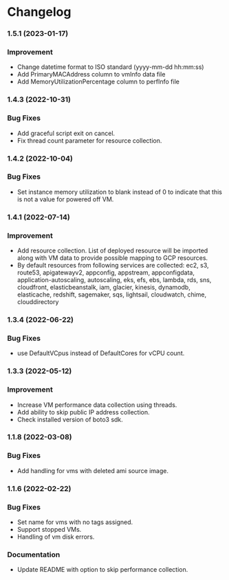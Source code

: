 # Changelog

### 1.5.1 (2023-01-17)

### Improvement
* Change datetime format to ISO standard (yyyy-mm-dd hh:mm:ss)
* Add PrimaryMACAddress column to vmInfo data file
* Add MemoryUtilizationPercentage column to perfInfo file

### 1.4.3 (2022-10-31)
### Bug Fixes
* Add graceful script exit on cancel.
* Fix thread count parameter for resource collection.

### 1.4.2 (2022-10-04)
### Bug Fixes
* Set instance memory utilization to blank instead of 0 to indicate that this is not a value for powered off VM.

### 1.4.1 (2022-07-14)

### Improvement
* Add resource collection. List of deployed resource will be imported along with VM data to provide possible mapping to GCP resources.
* By default resources from following services are collected: 
        ec2, s3, route53, apigatewayv2, appconfig,
        appstream, appconfigdata, application-autoscaling,
        autoscaling, eks, efs, ebs, lambda, rds, sns,
        cloudfront, elasticbeanstalk, iam, glacier, kinesis,
        dynamodb, elasticache, redshift, sagemaker, sqs,
        lightsail, cloudwatch, chime, clouddirectory


### 1.3.4 (2022-06-22)

### Bug Fixes
* use DefaultVCpus instead of DefaultCores for vCPU count.


### 1.3.3 (2022-05-12)

### Improvement
* Increase VM performance data collection using threads.
* Add ability to skip public IP address collection. 
* Check installed version of boto3 sdk. 

### 1.1.8 (2022-03-08)

### Bug Fixes
* Add handling for vms with deleted ami source image.


### 1.1.6 (2022-02-22)

### Bug Fixes
* Set name for vms with no tags assigned.
* Support stopped VMs.
* Handling of vm disk errors.

### Documentation
* Update README with option to skip performance collection.

